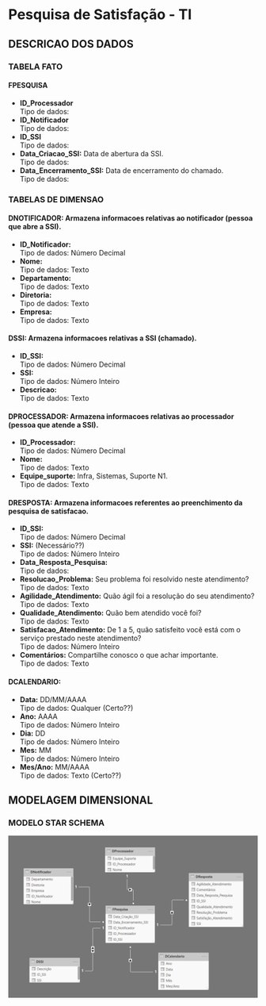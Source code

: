 # Pesquisa de Satisfação - TI

## DESCRICAO DOS DADOS

### TABELA FATO

#### FPESQUISA
* **ID_Processador**<br>
   Tipo de dados:
* **ID_Notificador**<br>
   Tipo de dados:
* **ID_SSI**<br>
   Tipo de dados:
* **Data_Criacao_SSI:** Data de abertura da SSI.<br>
   Tipo de dados:
* **Data_Encerramento_SSI:** Data de encerramento do chamado.<br>
   Tipo de dados:

### TABELAS DE DIMENSAO

#### DNOTIFICADOR: Armazena informacoes relativas ao notificador (pessoa que abre a SSI).<br>
* **ID_Notificador:** <br>
   Tipo de dados: Número Decimal
* **Nome:** <br>
   Tipo de dados: Texto
* **Departamento:** <br>
   Tipo de dados: Texto
* **Diretoria:** <br>
   Tipo de dados: Texto
* **Empresa:** <br>
   Tipo de dados: Texto

#### DSSI: Armazena informacoes relativas a SSI (chamado).<br>
* **ID_SSI:** <br>
   Tipo de dados: Número Decimal
* **SSI:** <br>
   Tipo de dados: Número Inteiro
* **Descricao:** <br>
   Tipo de dados: Texto

#### DPROCESSADOR: Armazena informacoes relativas ao processador (pessoa que atende a SSI).<br>
* **ID_Processador:** <br>
   Tipo de dados: Número Decimal
* **Nome:** <br>
   Tipo de dados: Texto
* **Equipe_suporte:** Infra, Sistemas, Suporte N1.<br>
   Tipo de dados: Texto

#### DRESPOSTA: Armazena informacoes referentes ao preenchimento da pesquisa de satisfacao.<br>
* **ID_SSI:** <br>
   Tipo de dados: Número Decimal
* **SSI:** (Necessário??)<br>
   Tipo de dados: Número Inteiro
* **Data_Resposta_Pesquisa:** <br>
   Tipo de dados:
* **Resolucao_Problema:** Seu problema foi resolvido neste atendimento? <br>
   Tipo de dados: Texto
* **Agilidade_Atendimento:** Quão ágil foi a resolução do seu atendimento?<br>
   Tipo de dados: Texto
* **Qualidade_Atendimento:** Quão bem atendido você foi?<br>
   Tipo de dados: Texto
* **Satisfacao_Atendimento:** De 1 a 5, quão satisfeito você está com o serviço prestado neste atendimento?<br>
   Tipo de dados: Número Inteiro
* **Comentários:** Compartilhe conosco o que achar importante.<br>
   Tipo de dados: Texto


#### DCALENDARIO:
* **Data:** DD/MM/AAAA<br>
   Tipo de dados: Qualquer (Certo??)
* **Ano:** AAAA<br>
   Tipo de dados: Número Inteiro
* **Dia:** DD<br>
   Tipo de dados: Número Inteiro
* **Mes:** MM<br>
   Tipo de dados: Número Inteiro
* **Mes/Ano:** MM/AAAA<br>
   Tipo de dados: Texto (Certo??)


## MODELAGEM DIMENSIONAL

### MODELO STAR SCHEMA

![Alt text](https://github.com/danielasalomao/pesquisa/blob/v1/Star_Schema.png)

